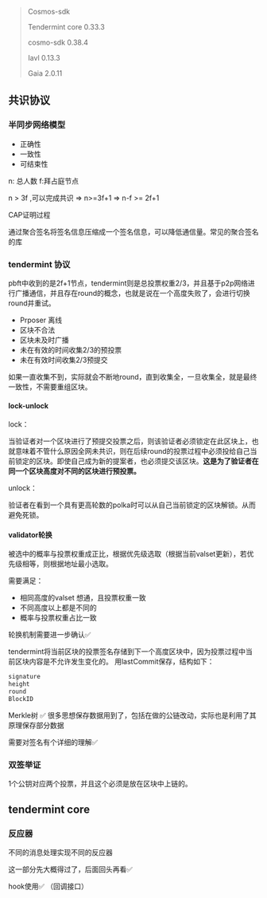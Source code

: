 > Cosmos-sdk 
>
> Tendermint   core 0.33.3
>
> cosmo-sdk 0.38.4
>
> Iavl 0.13.3
>
> Gaia 2.0.11



## 共识协议

### 半同步网络模型

- 正确性
- 一致性
- 可结束性

n: 总人数 f:拜占庭节点

n > 3f ,可以完成共识 => n>=3f+1 => n-f >= 2f+1 

CAP证明过程

通过聚合签名将签名信息压缩成一个签名信息，可以降低通信量。常见的聚合签名的库

### tendermint 协议

pbft中收到的是2f+1节点，tendermint则是总投票权重2/3，并且基于p2p网络进行广播通信，并且存在round的概念，也就是说在一个高度失败了，会进行切换round并重试。

- Prposer 离线
- 区块不合法
- 区块未及时广播
- 未在有效的时间收集2/3的预投票
- 未在有效时间收集2/3预提交

如果一直收集不到，实际就会不断地round，直到收集全，一旦收集全，就是最终一致性，不需要重组区块。

#### lock-unlock

lock：

当验证者对一个区块进行了预提交投票之后，则该验证者必须锁定在此区块上，也就意味着不管什么原因全网未共识，则在后续round的投票过程中必须投给自己当前锁定的区块。即使自己成为新的提案者，也必须提交该区块。**这是为了验证者在同一个区块高度对不同的区块进行预投票。**

unlock：

验证者在看到一个具有更高轮数的polka时可以从自己当前锁定的区块解锁。从而避免死锁。

#### validator轮换

被选中的概率与投票权重成正比，根据优先级选取（根据当前valset更新），若优先级相等，则根据地址最小选取。

需要满足：

- 相同高度的valset 想通，且投票权重一致
- 不同高度以上都是不同的
- 概率与投票权重占比一致

轮换机制需要进一步确认✅

tendermint将当前区块的投票签名存储到下一个高度区块中，因为投票过程中当前区块内容是不允许发生变化的。 用lastCommit保存，结构如下：

```GO
signature
height
round
BlockID
```

Merkle树 ✅    很多思想保存数据用到了，包括在做的公链改动，实际也是利用了其原理保存部分数据

需要对签名有个详细的理解✅

### 双签举证

1个公钥对应两个投票，并且这个必须是放在区块中上链的。

## tendermint core

### 反应器

不同的消息处理实现不同的反应器

这一部分先大概得过了，后面回头再看✅

hook使用✅ （回调接口）
